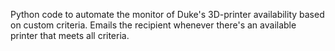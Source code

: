 Python code to automate the monitor of Duke's 3D-printer availability based on custom criteria. Emails the recipient whenever there's an available printer that meets all criteria.
